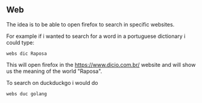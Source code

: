 ## Web

The idea is to be able to open firefox to search in specific websites.

For example if i wanted to search for a word in a portuguese dictionary i could type:

```shell
webs dic Raposa
```

This will open firefox in the https://www.dicio.com.br/ website and will show us the meaning of the world "Raposa".

To search on duckduckgo i would do

```shell
webs duc golang
```
